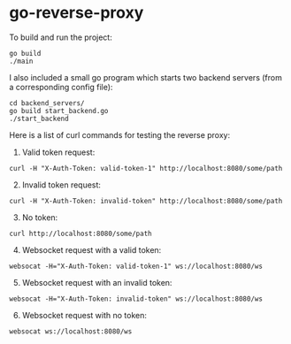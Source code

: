# go-reverse-proxy

To build and run the project:

```
go build
./main
```

I also included a small go program which starts two backend servers (from a corresponding config file):

```
cd backend_servers/
go build start_backend.go
./start_backend
```

Here is a list of curl commands for testing the reverse proxy:

1. Valid token request:

```
curl -H "X-Auth-Token: valid-token-1" http://localhost:8080/some/path
```

2. Invalid token request:

```
curl -H "X-Auth-Token: invalid-token" http://localhost:8080/some/path
```

3. No token:

```
curl http://localhost:8080/some/path
```

4. Websocket request with a valid token:

```
websocat -H="X-Auth-Token: valid-token-1" ws://localhost:8080/ws
```

5. Websocket request with an invalid token:

```
websocat -H="X-Auth-Token: invalid-token" ws://localhost:8080/ws
```

6. Websocket request with no token:

```
websocat ws://localhost:8080/ws
```

